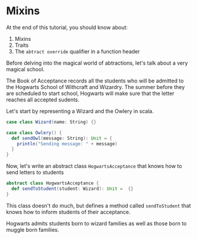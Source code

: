# Mixins

At the end of this tutorial, you should know about: 
1. Mixins 
2. Traits 
3. The `abtract override` qualifier in a function header

Before delving into the magical world of abtractions, let's talk about a very magical school. 

The Book of Acceptance records all the students who will be admitted to the Hogwarts School of Withcraft and Wizardry.
The summer before they are scheduled to start school, Hogwarts will make sure that the letter reaches all accepted sudents.

Let's start by representing a Wizard and the Owlery in scala.

```scala 
case class Wizard(name: String) {}

case class Owlery() {
  def sendOwl(message: String): Unit = {
    println("Sending message: " + message)
  }
}

```
Now, let's write an abstract class `HogwartsAcceptance` that knows how to send letters to students 

```scala 
abstract class HogwartsAcceptance {
  def sendToStudent(student: Wizard): Unit =  {}
}
```
This class doesn't do much, but defines a method called `sendToStudent` that knows how to inform students of their acceptance. 

Hogwarts admits students born to wizard families as well as those born to muggle born families. 

